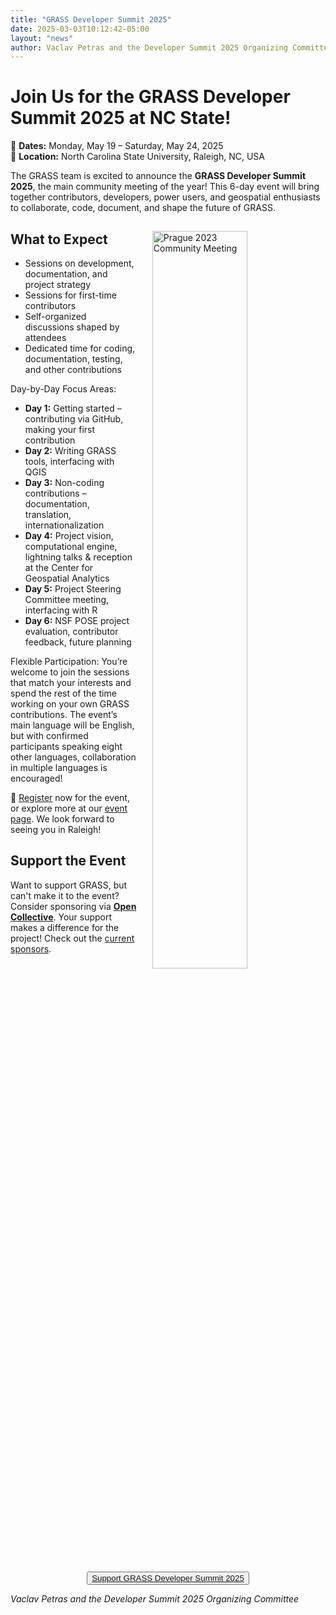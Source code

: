 ```yaml
---
title: "GRASS Developer Summit 2025"
date: 2025-03-03T10:12:42-05:00
layout: "news"
author: Vaclav Petras and the Developer Summit 2025 Organizing Committee
---
```


# Join Us for the GRASS Developer Summit 2025 at NC State!

📅 **Dates:** Monday, May 19 – Saturday, May 24, 2025  
📍 **Location:** North Carolina State University, Raleigh, NC, USA  

The GRASS team is excited to announce the **GRASS Developer Summit 2025**, the main community meeting of the year! This 6-day event will bring together contributors, developers, power users, and geospatial enthusiasts to collaborate, code, document, and shape the future of GRASS.

<img src="/images/news/grass_community2023_prague_fotowall.jpg"
  alt="Prague 2023 Community Meeting"
  title="Prague 2023 Community Meeting"
  width="55%" style="float:right;padding-left:25px;padding-top:15px">

## What to Expect

* Sessions on development, documentation, and project strategy
* Sessions for first-time contributors
* Self-organized discussions shaped by attendees
* Dedicated time for coding, documentation, testing, and other contributions

Day-by-Day Focus Areas:

* **Day 1:** Getting started – contributing via GitHub, making your first contribution
* **Day 2:** Writing GRASS tools, interfacing with QGIS
* **Day 3:** Non-coding contributions – documentation, translation, internationalization
* **Day 4:** Project vision, computational engine, lightning talks & reception at the Center for Geospatial Analytics
* **Day 5:** Project Steering Committee meeting, interfacing with R
* **Day 6:** NSF POSE project evaluation, contributor feedback, future planning

Flexible Participation: You’re welcome to join the sessions that match your interests and spend the rest of the time working on your own GRASS contributions. The event’s main language will be English, but with confirmed participants speaking eight other languages, collaboration in multiple languages is encouraged!

📢 [Register](https://forms.gle/q6zzsGeHo2YkUVnx5) now for the event, or explore more at our [event page](https://grasswiki.osgeo.org/wiki/GRASS_Developer_Summit_Raleigh_2025). We look forward to seeing you in Raleigh!

## Support the Event

Want to support GRASS, but can't make it to the event? Consider sponsoring via **[Open Collective](https://opencollective.com/osgeo/projects/grass/contribute/grass-developer-summit-2025-84759/checkout)**. Your support makes a difference for the project! Check out the [current sponsors](https://grasswiki.osgeo.org/wiki/GRASS_Developer_Summit_Raleigh_2025#Sponsors).

<div align="center">
<button class="btn btn-grass">
<a href="https://opencollective.com/osgeo/projects/grass/contribute/grass-developer-summit-2025-84759/checkout" target="_blank">Support GRASS Developer Summit 2025</a>
</button>
</div>

*Vaclav Petras and the Developer Summit 2025 Organizing Committee*
